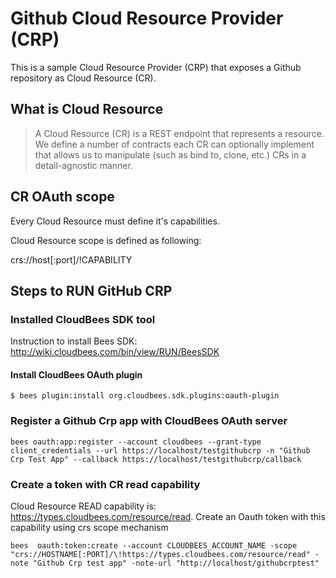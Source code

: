 # Github Cloud Resource Provider (CRP)

This is a sample Cloud Resource Provider (CRP) that exposes a Github repository as Cloud Resource (CR).

## What is Cloud Resource


> A Cloud Resource (CR) is a REST endpoint that represents a resource. We define a number of contracts
each CR can optionally implement that allows us to manipulate (such as bind to, clone, etc.)
CRs in a detail-agnostic manner.

## CR OAuth scope

Every Cloud Resource must define it's capabilities.

Cloud Resource scope is defined as following:

crs://host[:port]/!CAPABILITY


## Steps to RUN GitHub CRP

### Installed CloudBees SDK tool

Instruction to install Bees SDK: http://wiki.cloudbees.com/bin/view/RUN/BeesSDK

#### Install CloudBees OAuth plugin

    $ bees plugin:install org.cloudbees.sdk.plugins:oauth-plugin

### Register a Github Crp app with CloudBees OAuth server



    bees oauth:app:register --account cloudbees --grant-type client_credentials --url https://localhost/testgithubcrp -n "Github Crp Test App" --callback https://localhost/testgithubcrp/callback

### Create a token with CR read capability

Cloud Resource READ capability is: https://types.cloudbees.com/resource/read. Create an Oauth token with this capability using crs scope mechanism

    bees  oauth:token:create --account CLOUDBEES_ACCOUNT_NAME -scope "crs://HOSTNAME[:PORT]/\!https://types.cloudbees.com/resource/read" -note "Github Crp test app" -note-url "http://localhost/githubcrptest"

